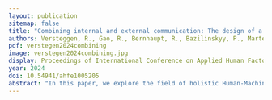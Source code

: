 ```yaml
---
layout: publication
sitemap: false
title: "Combining internal and external communication: The design of a holistic Human-Machine Interface for automated vehicles"
authors: Versteggen, R., Gao, R., Bernhaupt, R., Bazilinskyy, P., Martens, M.
pdf: verstegen2024combining
image: verstegen2024combining.jpg
display: Proceedings of International Conference on Applied Human Factors and Ergonomics (AHFE). Nice, France
year: 2024
doi: 10.54941/ahfe1005205
abstract: "In this paper, we explore the field of holistic Human-Machine Interfaces (hHMIs). Currently, internal and external Human-Machine Interfaces are being researched as separate fields. This separation can lead to non-systemic designs that operate in different fashions, make the switch between traffic roles less seamless, and create differences in understanding of a traffic situation, potentially increasing confusion. These factors can limit the adoption of automated vehicles and lead to less seamless interactions in traffic. For this reason, we explore the concept of hHMIs, combining internal and external communication. This paper introduces a working definition for this new type of interface. Then, it explores considerations for the design of such an interface, which are the provision of anticipatory cues, interaction modalities and perceptibility, colour usage, building upon standardisation, and the usage of a singular versus a coupled interface. Then, we apply these considerations with an artefact contribution in the form of an hHMI concept. This interface communicates anticipatory cues in a unified manner to internal and external users of the automated vehicle and demonstrates how these proposed considerations can be applied. By sharing design considerations and a design concept, this paper aims to stimulate the field of holistic Human- Machine Interfaces for automated vehicles."
---
```

